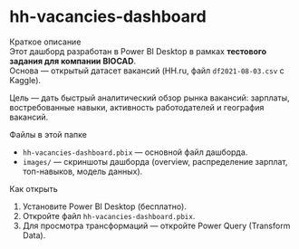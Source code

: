 # hh-vacancies-dashboard

Краткое описание  
Этот дашборд разработан в Power BI Desktop в рамках **тестового задания для компании BIOCAD**.  
Основа — открытый датасет вакансий (HH.ru, файл `df2021-08-03.csv` с Kaggle).  

Цель — дать быстрый аналитический обзор рынка вакансий: зарплаты, востребованные навыки, активность работодателей и география вакансий.

Файлы в этой папке
- `hh-vacancies-dashboard.pbix` — основной файл дашборда.
- `images/` — скриншоты дашборда (overview, распределение зарплат, топ-навыков, модель данных).

Как открыть
1. Установите Power BI Desktop (бесплатно).  
2. Откройте файл `hh-vacancies-dashboard.pbix`.  
3. Для просмотра трансформаций — откройте Power Query (Transform Data).

